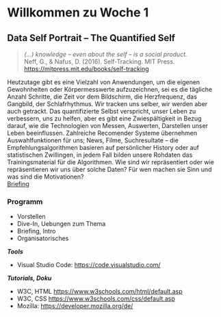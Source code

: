 # Willkommen zu Woche 1
## Data Self Portrait – The Quantified Self

> <i>(...) knowledge – even about the self – is a social product.</i><br/>
Neff, G., & Nafus, D. (2016). Self-Tracking. MIT Press. https://mitpress.mit.edu/books/self-tracking


Heutzutage gibt es eine Vielzahl von Anwendungen, um die eigenen Gewohnheiten oder Körpermesswerte aufzuzeichnen, sei es die tägliche Anzahl Schritte, die Zeit vor dem Bildschirm, die Herzfrequenz, das Gangbild, der Schlafrhythmus. Wir tracken uns selber, wir werden aber auch getrackt. Das quantifizierte Selbst verspricht, unser Leben zu verbessern, uns zu helfen, aber es gibt eine Zwiespältigkeit in Bezug darauf, wie die Technologien von Messen, Auswerten, Darstellen unser Leben beeinflussen. Zahlreiche Recomender Systeme übernehmen Auswahlfunktionen für uns; News, Filme, Suchresultate – die Empfehlungsalgorithmen basieren auf persönlicher History oder auf statistischen Zwillingen, in jedem Fall bilden unsere Rohdaten das Trainingsmaterial für die Algorithmen. Wie sind wir repräsentiert oder wie repräsentieren wir uns über solche Daten? Für wen machen sie Sinn und was sind die Motivationen? <br/>
<a href="https://github.com/digitalideation/IDA_2022/blob/main/briefing.md">Briefing</a> 

### Programm
* Vorstellen
* Dive-In, Uebungen zum Thema
* Briefing, Intro 
* Organisatorisches

**_Tools_**
* Visual Studio Code: https://code.visualstudio.com/

**_Tutorials, Doku_**
* W3C, HTML https://www.w3schools.com/html/default.asp
* W3C, CSS https://www.w3schools.com/css/default.asp
* Mozilla: https://developer.mozilla.org/de/
